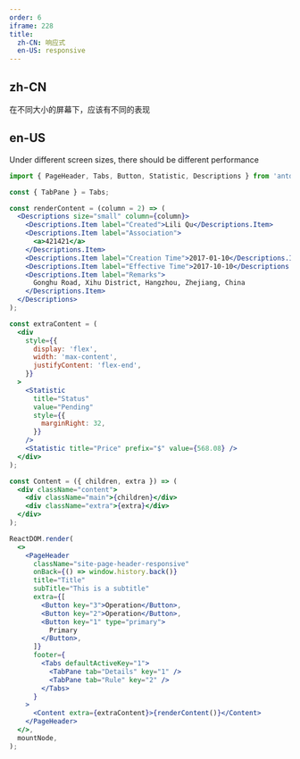 ```yaml
---
order: 6
iframe: 228
title:
  zh-CN: 响应式
  en-US: responsive
---
```


## zh-CN

在不同大小的屏幕下，应该有不同的表现

## en-US

Under different screen sizes, there should be different performance

```jsx
import { PageHeader, Tabs, Button, Statistic, Descriptions } from 'antd';

const { TabPane } = Tabs;

const renderContent = (column = 2) => (
  <Descriptions size="small" column={column}>
    <Descriptions.Item label="Created">Lili Qu</Descriptions.Item>
    <Descriptions.Item label="Association">
      <a>421421</a>
    </Descriptions.Item>
    <Descriptions.Item label="Creation Time">2017-01-10</Descriptions.Item>
    <Descriptions.Item label="Effective Time">2017-10-10</Descriptions.Item>
    <Descriptions.Item label="Remarks">
      Gonghu Road, Xihu District, Hangzhou, Zhejiang, China
    </Descriptions.Item>
  </Descriptions>
);

const extraContent = (
  <div
    style={{
      display: 'flex',
      width: 'max-content',
      justifyContent: 'flex-end',
    }}
  >
    <Statistic
      title="Status"
      value="Pending"
      style={{
        marginRight: 32,
      }}
    />
    <Statistic title="Price" prefix="$" value={568.08} />
  </div>
);

const Content = ({ children, extra }) => (
  <div className="content">
    <div className="main">{children}</div>
    <div className="extra">{extra}</div>
  </div>
);

ReactDOM.render(
  <>
    <PageHeader
      className="site-page-header-responsive"
      onBack={() => window.history.back()}
      title="Title"
      subTitle="This is a subtitle"
      extra={[
        <Button key="3">Operation</Button>,
        <Button key="2">Operation</Button>,
        <Button key="1" type="primary">
          Primary
        </Button>,
      ]}
      footer={
        <Tabs defaultActiveKey="1">
          <TabPane tab="Details" key="1" />
          <TabPane tab="Rule" key="2" />
        </Tabs>
      }
    >
      <Content extra={extraContent}>{renderContent()}</Content>
    </PageHeader>
  </>,
  mountNode,
);
```

<style>
tr:last-child td {
  padding-bottom: 0;
}
.ant-statistic-content {
  font-size: 20px;
  line-height: 28px;
}
#components-page-header-demo-responsive .content {
  display: flex;
}
@media (max-width: 576px) {
  #components-page-header-demo-responsive .content {
    display: block;
  }

  #components-page-header-demo-responsive .main {
    width: 100%;
    margin-bottom: 12px;
  }

  #components-page-header-demo-responsive .extra {
    width: 100%;
    margin-left: 0;
    text-align: left;
  }
}
</style>
